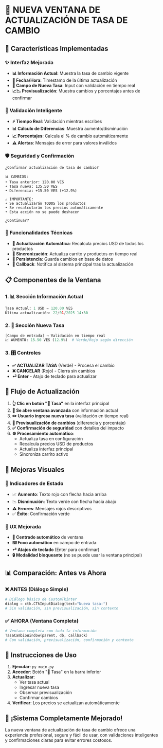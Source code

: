 # 💱 NUEVA VENTANA DE ACTUALIZACIÓN DE TASA DE CAMBIO

## 🎯 **Características Implementadas**

### ✨ **Interfaz Mejorada**
- **📊 Información Actual**: Muestra la tasa de cambio vigente
- **📅 Fecha/Hora**: Timestamp de la última actualización
- **🔄 Campo de Nueva Tasa**: Input con validación en tiempo real
- **📈📉 Previsualización**: Muestra cambios y porcentajes antes de confirmar

### 🔧 **Validación Inteligente**
- **⚡ Tiempo Real**: Validación mientras escribes
- **📊 Cálculo de Diferencias**: Muestra aumento/disminución
- **📈 Porcentajes**: Calcula el % de cambio automáticamente
- **⚠️ Alertas**: Mensajes de error para valores inválidos

### 🛡️ **Seguridad y Confirmación**
```
¿Confirmar actualización de tasa de cambio?

📊 CAMBIOS:
• Tasa anterior: 120.00 VES
• Tasa nueva: 135.50 VES
• Diferencia: +15.50 VES (+12.9%)

⚠️ IMPORTANTE:
• Se actualizarán TODOS los productos
• Se recalcularán los precios automáticamente
• Esta acción no se puede deshacer

¿Continuar?
```

### 🚀 **Funcionalidades Técnicas**
- **🔄 Actualización Automática**: Recalcula precios USD de todos los productos
- **🛒 Sincronización**: Actualiza carrito y productos en tiempo real
- **💾 Persistencia**: Guarda cambios en base de datos
- **🎯 Callback**: Notifica al sistema principal tras la actualización

## 📋 **Componentes de la Ventana**

### 1. **📊 Sección Información Actual**
```python
Tasa Actual: 1 USD = 120.00 VES
Última actualización: 22/01/2025 14:30
```

### 2. **🔄 Sección Nueva Tasa**
```python
[Campo de entrada] → Validación en tiempo real
📈 AUMENTO: 15.50 VES (12.9%)  # Verde/Rojo según dirección
```

### 3. **🎛️ Controles**
- **✅ ACTUALIZAR TASA** (Verde) - Procesa el cambio
- **❌ CANCELAR** (Rojo) - Cierra sin cambios
- **⏎ Enter** - Atajo de teclado para actualizar

## 🔄 **Flujo de Actualización**

1. **👆 Clic en botón "🔄 Tasa"** en la interfaz principal
2. **📂 Se abre ventana avanzada** con información actual
3. **✏️ Usuario ingresa nueva tasa** (validación en tiempo real)
4. **👀 Previsualización de cambios** (diferencia y porcentaje)
5. **✅ Confirmación de seguridad** con detalles del impacto
6. **⚙️ Procesamiento automático**:
   - Actualiza tasa en configuración
   - Recalcula precios USD de productos
   - Actualiza interfaz principal
   - Sincroniza carrito activo

## 🎨 **Mejoras Visuales**

### **🎯 Indicadores de Estado**
- 📈 **Aumento**: Texto rojo con flecha hacia arriba
- 📉 **Disminución**: Texto verde con flecha hacia abajo
- ⚠️ **Errores**: Mensajes rojos descriptivos
- ✅ **Éxito**: Confirmación verde

### **🎪 UX Mejorada**
- **🎯 Centrado automático** de ventana
- **⌨️ Foco automático** en campo de entrada
- **⏎ Atajos de teclado** (Enter para confirmar)
- **🔒 Modalidad bloqueante** (no se puede usar la ventana principal)

## 📊 **Comparación: Antes vs Ahora**

### ❌ **ANTES (Diálogo Simple)**
```python
# Diálogo básico de CustomTkinter
dialog = ctk.CTkInputDialog(text="Nueva tasa:")
# Sin validación, sin previsualización, sin contexto
```

### ✅ **AHORA (Ventana Completa)**
```python
# Ventana completa con toda la información
TasaCambioWindow(parent, db, callback)
# Con validación, previsualización, confirmación y contexto
```

## 🚀 **Instrucciones de Uso**

1. **Ejecutar**: `py main.py`
2. **Acceder**: Botón "🔄 Tasa" en la barra inferior
3. **Actualizar**: 
   - Ver tasa actual
   - Ingresar nueva tasa
   - Observar previsualización
   - Confirmar cambios
4. **Verificar**: Los precios se actualizan automáticamente

## 🎉 **¡Sistema Completamente Mejorado!**

La nueva ventana de actualización de tasa de cambio ofrece una experiencia profesional, segura y fácil de usar, con validaciones inteligentes y confirmaciones claras para evitar errores costosos.